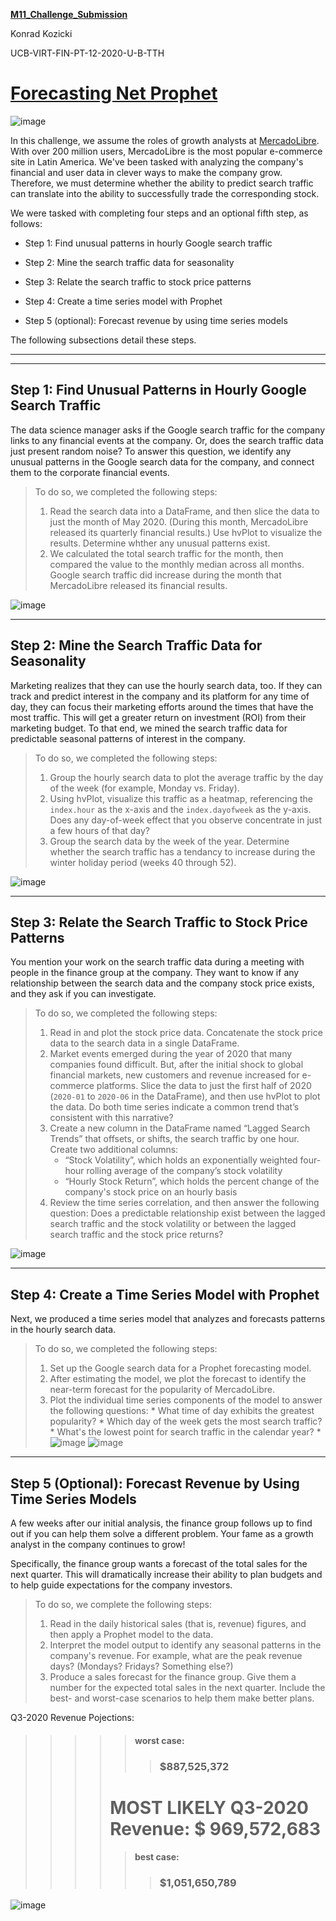 **[M11_Challenge_Submission](https://github.com/sfkonrad/M11_Challenge_Submission/blob/main/M11_Challenge_Submission/M11g_Challenge_KonradK_forecasting_net_prophet.ipynb)**

Konrad Kozicki

UCB-VIRT-FIN-PT-12-2020-U-B-TTH

# [Forecasting Net Prophet](https://github.com/sfkonrad/M11_Challenge_Submission/blob/main/M11_Challenge_Submission/M11g_Challenge_KonradK_forecasting_net_prophet.ipynb)
![image](https://miro.medium.com/max/2400/1*BVIwEoE5oEmHJU8XbV_mKA.png)

In this challenge, we assume the roles of growth analysts at [MercadoLibre](http://investor.mercadolibre.com/investor-relations). With over 200 million users, MercadoLibre is the most popular e-commerce site in Latin America. We've been tasked with analyzing the company's financial and user data in clever ways to make the company grow. Therefore, we must determine whether the ability to predict search traffic can translate into the ability to successfully trade the corresponding stock.


We were tasked with completing four steps and an optional fifth step, as follows:

* Step 1: Find unusual patterns in hourly Google search traffic

* Step 2: Mine the search traffic data for seasonality

* Step 3: Relate the search traffic to stock price patterns

* Step 4: Create a time series model with Prophet

* Step 5 (optional): Forecast revenue by using time series models

The following subsections detail these steps.

---
---

## Step 1: Find Unusual Patterns in Hourly Google Search Traffic

The data science manager asks if the Google search traffic for the company links to any financial events at the company. Or, does the search traffic data just present random noise? To answer this question, we identify any unusual patterns in the Google search data for the company, and connect them to the corporate financial events.
> To do so, we completed the following steps:
> 1. Read the search data into a DataFrame, and then slice the data to just the month of May 2020. (During this month, MercadoLibre released its quarterly financial results.) Use hvPlot to visualize the results. Determine whther any unusual patterns exist.
> 2. We calculated the total search traffic for the month, then compared the value to the monthly median across all months. Google search traffic did increase during the month that MercadoLibre released its financial results.

![image](https://github.com/sfkonrad/M11_Challenge_Submission/blob/main/M11_Challenge_Submission/Documentation/Images/part-2.2_hourly_search_trends_day_of_wk.jpg)

---

## Step 2: Mine the Search Traffic Data for Seasonality

Marketing realizes that they can use the hourly search data, too. If they can track and predict interest in the company and its platform for any time of day, they can focus their marketing efforts around the times that have the most traffic. This will get a greater return on investment (ROI) from their marketing budget. To that end, we mined the search traffic data for predictable seasonal patterns of interest in the company. 
> To do so, we completed the following steps:
> 1. Group the hourly search data to plot the average traffic by the day of the week (for example, Monday vs. Friday).
> 2. Using hvPlot, visualize this traffic as a heatmap, referencing the `index.hour` as the x-axis and the `index.dayofweek` as the y-axis. Does any day-of-week effect that you observe concentrate in just a few hours of that day?
> 3. Group the search data by the week of the year. Determine whether the search traffic has a tendancy to increase during the winter holiday period (weeks 40 through 52).

![image](https://github.com/sfkonrad/M11_Challenge_Submission/blob/main/M11_Challenge_Submission/Documentation/Images/part-3.1_search_trends_wk_of_yr.jpg)

---

## Step 3: Relate the Search Traffic to Stock Price Patterns

You mention your work on the search traffic data during a meeting with people in the finance group at the company. They want to know if any relationship between the search data and the company stock price exists, and they ask if you can investigate.
> To do so, we completed the following steps:
> 1. Read in and plot the stock price data. Concatenate the stock price data to the search data in a single DataFrame.
> 2. Market events emerged during the year of 2020 that many companies found difficult. But, after the initial shock to global financial markets, new customers and revenue increased for e-commerce platforms. Slice the data to just the first half of 2020 (`2020-01` to `2020-06` in the DataFrame), and then use hvPlot to plot the data. Do both time series indicate a common trend that’s consistent with this narrative?
> 3. Create a new column in the DataFrame named “Lagged Search Trends” that offsets, or shifts, the search traffic by one hour. Create two additional columns:
>    * “Stock Volatility”, which holds an exponentially weighted four-hour rolling average of the company’s stock volatility
>    * “Hourly Stock Return”, which holds the percent change of the company's stock price on an hourly basis
> 4. Review the time series correlation, and then answer the following question: Does a predictable relationship exist between the lagged search traffic and the stock volatility or between the lagged search traffic and the stock price returns?

![image](https://github.com/sfkonrad/M11_Challenge_Submission/blob/main/M11_Challenge_Submission/Documentation/Images/part-3.0_stock_volatility.jpg)

---

## Step 4: Create a Time Series Model with Prophet

Next, we produced a time series model that analyzes and forecasts patterns in the hourly search data. 
> To do so, we completed the following steps:
> 1. Set up the Google search data for a Prophet forecasting model.
> 2. After estimating the model, we plot the forecast to identify the near-term forecast for the popularity of MercadoLibre.
> 3. Plot the individual time series components of the model to answer the following questions:
    * What time of day exhibits the greatest popularity?
    * Which day of the week gets the most search traffic?
    * What's the lowest point for search traffic in the calendar year?
    * 
![image](https://github.com/sfkonrad/M11_Challenge_Submission/blob/main/M11_Challenge_Submission/Documentation/Images/part-4.0_forecast_24-hr_rolling_avg.jpg)
![image](https://github.com/sfkonrad/M11_Challenge_Submission/blob/main/M11_Challenge_Submission/Documentation/Images/part-4.0_forecast.jpg)

---

## Step 5 (Optional): Forecast Revenue by Using Time Series Models

A few weeks after our initial analysis, the finance group follows up to find out if you can help them solve a different problem. Your fame as a growth analyst in the company continues to grow!

Specifically, the finance group wants a forecast of the total sales for the next quarter. This will dramatically increase their ability to plan budgets and to help guide expectations for the company investors.

> To do so, we complete the following steps:
> 1. Read in the daily historical sales (that is, revenue) figures, and then apply a Prophet model to the data.
> 2. Interpret the model output to identify any seasonal patterns in the company's revenue. For example, what are the peak revenue days? (Mondays? Fridays? Something else?)
> 3. Produce a sales forecast for the finance group. Give them a number for the expected total sales in the next quarter. Include the best- and worst-case scenarios to help them make better plans.

Q3-2020 Revenue Pojections: 
>>>>> #### worst case:      
>>>>>> ###  $887,525,372 
>>>> # MOST LIKELY Q3-2020 Revenue:        $ 969,572,683
>>>>> #### best case:       
>>>>>> ### $1,051,650,789

![image](https://github.com/sfkonrad/M11_Challenge_Submission/blob/main/M11_Challenge_Submission/Documentation/Images/part-5.1_daily_revenue.jpg)
